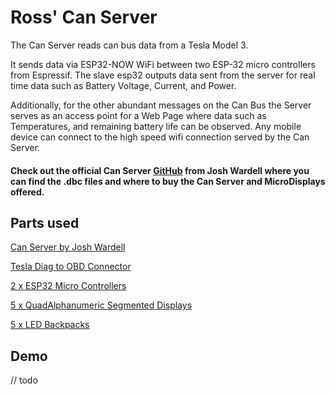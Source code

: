 # Ross' Can Server

The Can Server reads can bus data from a Tesla Model 3. 

It sends data via ESP32-NOW WiFi between two ESP-32 micro controllers from Espressif. The slave esp32 outputs data sent from the server for real time data such as Battery Voltage, Current, and Power. 

Additionally, for the other abundant messages on the Can Bus the Server serves as an access point for a Web Page where data such as Temperatures, and remaining battery life can be observed. Any mobile device can connect to the high speed wifi connection served by the Can Server.

#### Check out the official Can Server [GitHub](https://github.com/joshwardell) from Josh Wardell where you can find the  .dbc files and where to buy the Can Server and MicroDisplays offered.

## Parts used
[Can Server by Josh Wardell](http://www.jwardell.com/canserver/)

[Tesla Diag to OBD Connector](https://www.gpstrackingamerica.com/shop/hrn-ct20t11/)

[2 x ESP32 Micro Controllers](https://www.amazon.com/HiLetgo-ESP-WROOM-32-Development-Microcontroller-Integrated/dp/B0718T232Z/ref=sxts_sxwds-bia-wc-p13n1_0?cv_ct_cx=ESP32&dchild=1&keywords=ESP32&pd_rd_i=B0718T232Z&pd_rd_r=22ff69ed-a6ca-4364-b621-4202f3d1dbe1&pd_rd_w=uiGLo&pd_rd_wg=JaNsh&pf_rd_p=e7ea7987-56a0-4822-adda-f67db5e22b16&pf_rd_r=D7BF18B8Q7RE05KHQ097&psc=1&qid=1599963637&sr=1-1-791c2399-d602-4248-afbb-8a79de2d236f#customerReviews)

[5 x QuadAlphanumeric Segmented Displays](https://www.adafruit.com/product/3127)

[5 x LED Backpacks](https://www.adafruit.com/product/3088)

## Demo

// todo